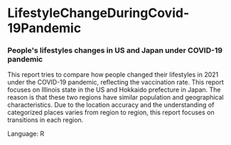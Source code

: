 # LifestyleChangeDuringCovid-19Pandemic
### People's lifestyles changes in US and Japan under COVID-19 pandemic
This report tries to compare how people changed their lifestyles in 2021 under the COVID-19 pandemic, reflecting the vaccination rate. This report focuses on Illinois state in the US and Hokkaido prefecture in Japan. The reason is that these two regions have similar population and geographical characteristics. Due to the location accuracy and the understanding of categorized places varies from region to region, this report focuses on transitions in each region. 

Language: R
